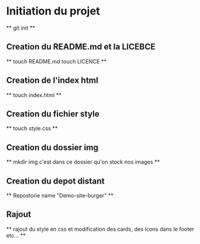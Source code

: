 # Initiation du projet
** git init
**

## Creation du README.md et la LICEBCE
** touch README.md
   touch LICENCE
**

## Creation de l'index html
** touch index.html
**

## Creation du fichier style
** touch style.css
**

## Creation du dossier img
** mkdir img
   c'est dans ce dossier qu'on stock nos images
**
## Creation du depot distant
** Repostorie name "Demo-site-burger"
**
## Rajout
** rajout du style en css et modification des cards, des icons dans le footer etc...
**

